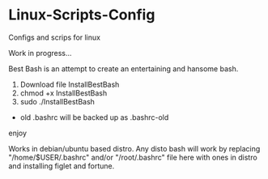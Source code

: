 # Linux-Scripts-Config
Configs and scrips for linux

Work in progress...

Best Bash is an attempt to create an entertaining and hansome bash.  

1) Download file InstallBestBash
2) chmod +x InstallBestBash
3) sudo ./InstallBestBash

* old .bashrc will be backed up as .bashrc-old

enjoy

Works in debian/ubuntu based distro. Any disto bash will work by replacing "/home/$USER/.bashrc" and/or "/root/.bashrc" file here with ones in distro and installing figlet and fortune.
